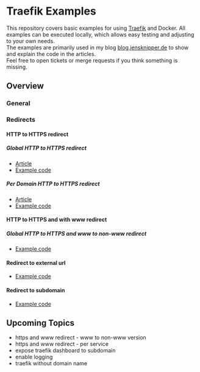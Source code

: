 # Traefik Examples

This repository covers basic examples for using [Traefik](https://traefik.io) and Docker. All examples can be executed locally, which allows easy testing and adjusting to your own needs.  
The examples are primarily used in my blog [blog.jensknipper.de](https://blog.jensknipper.de) to show and explain the code in the articles.  
Feel free to open tickets or merge requests if you think something is missing.  

## Overview

### General

### Redirects

#### HTTP to HTTPS redirect

##### Global HTTP to HTTPS redirect
- [Article](https://blog.jensknipper.de/blog/traefik-http-to-https-redirect/#global-http-to-https-redirect)
- [Example code](http-redirect-global/docker-compose.yml)

##### Per Domain HTTP to HTTPS redirect
- [Article](https://blog.jensknipper.de/blog/traefik-http-to-https-redirect/#per-domain-http-to-https-redirect)
- [Example code](http-redirect-per-domain/docker-compose.yml)

#### HTTP to HTTPS and with www redirect

##### Global HTTP to HTTPS and www to non-www redirect
- [Example code](global-www-to-non-www-https-redirect/docker-compose.yml)

#### Redirect to external url
- [Example code](redirect-to-external-url/docker-compose.yml)

#### Redirect to subdomain
- [Example code](subdomain-redirect/docker-compose.yml)

## Upcoming Topics
- https and www redirect - www to non-www version
- https and www redirect - per service
- expose traefik dashboard to subdomain
- enable logging
- traefik without domain name